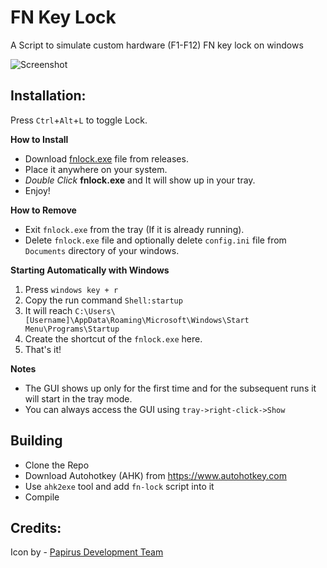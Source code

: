 # FN Key Lock
A Script to simulate custom hardware (F1-F12) FN key lock on windows

![Screenshot](https://i.imgur.com/54YAxSS.png)

## Installation:
Press  `Ctrl`+`Alt`+`L` to toggle Lock.

**How to Install**
- Download [fnlock.exe](https://github.com/okkosh/FN-key-lock/releases) file from releases.
- Place it anywhere on your system.
- *Double Click* **fnlock.exe** and It will show up in your tray.
- Enjoy!

**How to Remove**
- Exit `fnlock.exe` from the tray (If it is already running).
- Delete `fnlock.exe` file and optionally delete `config.ini` file from `Documents` directory of your windows.

**Starting Automatically with Windows**
1. Press `windows key + r`
2. Copy the run command `Shell:startup`
3. It will reach `C:\Users\[Username]\AppData\Roaming\Microsoft\Windows\Start Menu\Programs\Startup` 
4. Create the shortcut of the `fnlock.exe` here.
5. That's it!

**Notes**
- The GUI shows up only for the first time and for the subsequent runs it will start in the tray mode.
- You can always access the GUI using `tray->right-click->Show`

## Building
- Clone the Repo
- Download Autohotkey (AHK) from https://www.autohotkey.com
- Use `ahk2exe` tool and add `fn-lock` script into it
- Compile

## Credits:
Icon by - [Papirus Development Team](https://github.com/PapirusDevelopmentTeam/)

